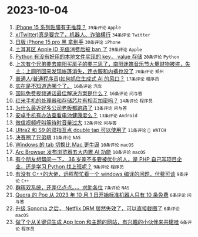 # 2023-10-04

1. [iPhone 15 系列贴膜有无推荐？](https://www.v2ex.com/t/978877) `39条评论` `Apple`
1. [x(Twitter)真是要完了，机器人、诈骗横行](https://www.v2ex.com/t/978821) `34条评论` `Twitter`
1. [日版 iPhone 15 pro 黑 拿到手](https://www.v2ex.com/t/978819) `30条评论` `iPhone`
1. [土耳其区 Apple ID 充值消费后被 ban 了](https://www.v2ex.com/t/978834) `29条评论` `Apple`
1. [Python 有没有好用的本地文件实现的 key， value 存储](https://www.v2ex.com/t/978875) `20条评论` `Python`
1. [上次有个兄弟要去南阳买房子的要三思了，南阳迷笛音乐节大量财物被盗，失主：上厕所回来发现帐篷消失，连衣服和内裤也没了](https://www.v2ex.com/t/978869) `20条评论` `郑州`
1. [普通人(普通程序员)如何抓住生成式 AI 的风口？](https://www.v2ex.com/t/978888) `17条评论` `程序员`
1. [实在是不知道选哪个了。](https://www.v2ex.com/t/978880) `16条评论` `汽车`
1. [国际免费视频通话最佳解决方案是什么？](https://www.v2ex.com/t/978818) `16条评论` `问与答`
1. [红米手机的处理器和存储芯片有相互加密吗？](https://www.v2ex.com/t/978825) `14条评论` `程序员`
1. [为什么最近好多公司老板都跑路了](https://www.v2ex.com/t/978839) `13条评论` `问与答`
1. [安卓手机有办法查看电池健康度么？](https://www.v2ex.com/t/978836) `13条评论` `Android`
1. [微信视频呼叫等待时音量过大](https://www.v2ex.com/t/978824) `12条评论` `问与答`
1. [Ultra2 和 S9 的双指互点 double tap 可以使用了](https://www.v2ex.com/t/978850) `11条评论` ` WATCH`
1. [决赛圈了兄弟萌](https://www.v2ex.com/t/978827) `11条评论` `NAS`
1. [Windows 的 tab 切换比 Mac 更牛逼](https://www.v2ex.com/t/978855) `10条评论` `macOS`
1. [Arc Browser 发布浏览器五大内置 AI 功能](https://www.v2ex.com/t/978817) `10条评论` `macOS`
1. [有个朋友想帮问一下， 36 岁差不多要被优化的人，是 PHP 自己写项目企业，还是学习 Python 找上班呢？](https://www.v2ex.com/t/978905) `9条评论` `程序员`
1. [有没有 C++的大佬，远程帮忙看一个 windows 编译的问题，付费可谈](https://www.v2ex.com/t/978854) `9条评论` `C++`
1. [群晖双系统，还差亿点点。。。求助各位](https://www.v2ex.com/t/978856) `7条评论` `NAS`
1. [Quora 的 Poe 从 2023 年 10 月 1 日开始标准机器人只有 10 条免费](https://www.v2ex.com/t/978890) `6条评论` `问与答`
1. [升级 Sonoma 之后， Netflix DRM 居然失效了，可以直接截图了](https://www.v2ex.com/t/978873) `6条评论` `macOS`
1. [做了个从关键词生成 App Icon 和主题的网站，有兴趣的小伙伴来共建哇](https://www.v2ex.com/t/978864) `6条评论` `程序员`

